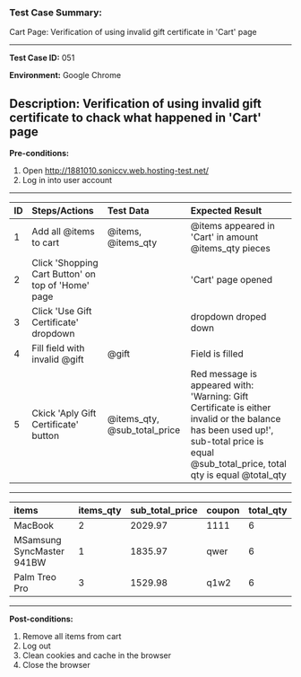
### Test Case Summary:
Cart Page: Verification of using invalid gift certificate in 'Cart' page

---

**Test Case ID:** 051

**Environment:** Google Chrome

**Description:**
Verification of using invalid gift certificate to chack what happened in 'Cart' page 
---

**Pre-conditions:**
1. Open http://1881010.soniccv.web.hosting-test.net/
2. Log in into user account    

---

|      ID       | Steps/Actions |  Test Data  | Expected Result |
| ------------- |:--------------| :---------- | :-------------- |
|       1       |Add all @items to cart|@items, @items_qty|@items appeared in 'Cart' in amount @items_qty pieces|
|       2       |Click 'Shopping Cart Button' on top of 'Home' page| | 'Cart' page opened|
|       3       |Click 'Use Gift Certificate' dropdown | | dropdown droped down|
|       4       |Fill field with invalid @gift|@gift| Field is filled|
|       5       |Ckick 'Aply Gift Certificate' button|@items_qty, @sub_total_price|Red message is appeared with: 'Warning: Gift Certificate is either invalid or the balance has been used up!', sub-total price is equal @sub_total_price, total qty is equal @total_qty|
---
|     items     |   items_qty   | sub_total_price |    coupon    |   total_qty  |
|:------------- |:--------------| :-------------- | :----------- | :----------- | 
|MacBook        |2              |2029.97          | 1111         |  6           |
|MSamsung SyncMaster 941BW|  1  |1835.97          | qwer         |  6           |
|Palm Treo Pro  |3              |1529.98          | q1w2         |  6           |
---

**Post-conditions:**
1. Remove all items from cart
2. Log out
3. Clean cookies and cache in the browser
4. Close the browser
